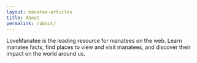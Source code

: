 ```yaml
---
layout: manatee-articles
title: About
permalink: /about/
---
```


LoveManatee is the leading resource for manatees on the web.
Learn manatee facts, find places to view and visit manatees, and discover their impact on the world around us.